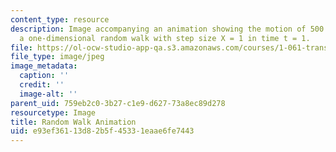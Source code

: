 ```yaml
---
content_type: resource
description: Image accompanying an animation showing the motion of 500 particles in
  a one-dimensional random walk with step size X = 1 in time t = 1.
file: https://ol-ocw-studio-app-qa.s3.amazonaws.com/courses/1-061-transport-processes-in-the-environment-fall-2008/e93ef36113d82b5f45331eaae6fe7443_movie.jpg
file_type: image/jpeg
image_metadata:
  caption: ''
  credit: ''
  image-alt: ''
parent_uid: 759eb2c0-3b27-c1e9-d627-73a8ec89d278
resourcetype: Image
title: Random Walk Animation
uid: e93ef361-13d8-2b5f-4533-1eaae6fe7443
---
```

